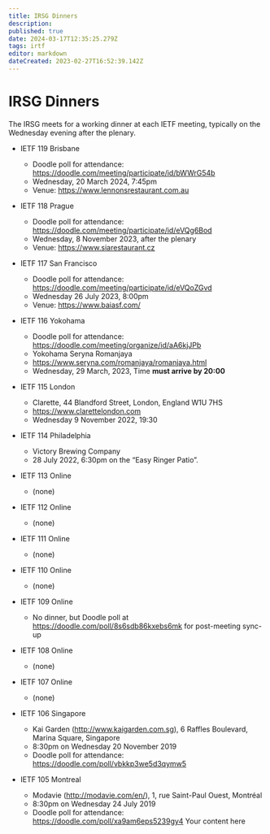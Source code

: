 ```yaml
---
title: IRSG Dinners
description: 
published: true
date: 2024-03-17T12:35:25.279Z
tags: irtf
editor: markdown
dateCreated: 2023-02-27T16:52:39.142Z
---
```


# IRSG Dinners 

The IRSG meets for a working dinner at each IETF meeting, typically on the Wednesday evening after the plenary.

* IETF 119 Brisbane
  * Doodle poll for attendance:
    https://doodle.com/meeting/participate/id/bWWrG54b
  * Wednesday, 20 March 2024, 7:45pm
  * Venue: https://www.lennonsrestaurant.com.au

* IETF 118 Prague
  * Doodle poll for attendance:
    https://doodle.com/meeting/participate/id/eVQg6Bod
  * Wednesday, 8 November 2023, after the plenary
  * Venue: https://www.siarestaurant.cz

* IETF 117 San Francisco
  * Doodle poll for attendance:
     https://doodle.com/meeting/participate/id/eVQoZGvd
  * Wednesday 26 July 2023, 8:00pm
  * Venue: https://www.baiasf.com/

* IETF 116 Yokohama
  * Doodle poll for attendance: https://doodle.com/meeting/organize/id/aA6kjJPb
  * Yokohama Seryna Romanjaya
  * https://www.seryna.com/romanjaya/romanjaya.html
  * Wednesday, 29 March, 2023, Time **must arrive by 20:00**
 

* IETF 115 London
  * Clarette, 44 Blandford Street, London, England W1U 7HS
  * https://www.clarettelondon.com
  * Wednesday 9 November 2022, 19:30


* IETF 114 Philadelphia
  * Victory Brewing Company
  * 28 July 2022, 6:30pm on the “Easy Ringer Patio”.

* IETF 113 Online
  * (none)

* IETF 112 Online
  * (none)

* IETF 111 Online
  * (none)

* IETF 110 Online
  * (none)

* IETF 109 Online
  * No dinner, but Doodle poll at https://doodle.com/poll/8s6sdb86kxebs6mk for post-meeting sync-up

* IETF 108 Online
  * (none)

* IETF 107 Online
  * (none)

* IETF 106 Singapore
  * Kai Garden (http://www.kaigarden.com.sg), 6 Raffles Boulevard, Marina Square, Singapore
  * 8:30pm on Wednesday 20 November 2019
  * Doodle poll for attendance: https://doodle.com/poll/vbkkp3we5d3qymw5

* IETF 105 Montreal
  * Modavie (http://modavie.com/en/), 1, rue Saint-Paul Ouest, Montréal
  * 8:30pm on Wednesday 24 July 2019
  * Doodle poll for attendance: https://doodle.com/poll/xa9am6eps5239gy4
Your content here